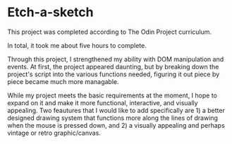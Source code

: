 # Etch-a-sketch
This project was completed according to The Odin Project curriculum. 

In total, it took me about five hours to complete.

Through this project, I strengthened my ability with DOM manipulation and events. At first, the project appeared daunting, but by breaking down the project's script
into the various functions needed, figuring it out piece by piece became much more managable. 

While my project meets the basic requirements at the moment, I hope to expand on it and make it more functional, interactive, and visually appealing. Two feautures 
that I would like to add specifically are 1) a better designed drawing system that functions more along the lines of drawing when the mouse is pressed down, and 2) a 
visually appealing and perhaps vintage or retro graphic/canvas.
